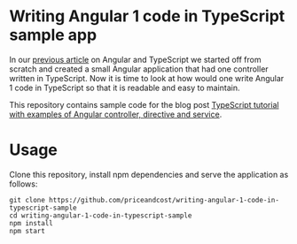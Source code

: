 # Writing Angular 1 code in TypeScript sample app

In our [previous article](http://blog.priceandcost.com/development/using-typescript-with-angular-1/) on Angular and TypeScript we started off from scratch and created a small Angular application that had one controller written in TypeScript. Now it is time to look at how would one write Angular 1 code in TypeScript so that it is readable and easy to maintain.

This repository contains sample code for the blog post [TypeScript tutorial with examples of Angular controller, directive and service](https://slack-redir.net/link?url=http%3A%2F%2Fblog.priceandcost.com%2Fdevelopment%2Ftypescript-tutorial-with-examples-of-angular-controller-directive-and-service%2F&v=3).

# Usage
Clone this repository, install npm dependencies and serve the application as follows:

```
git clone https://github.com/priceandcost/writing-angular-1-code-in-typescript-sample
cd writing-angular-1-code-in-typescript-sample
npm install
npm start
```
